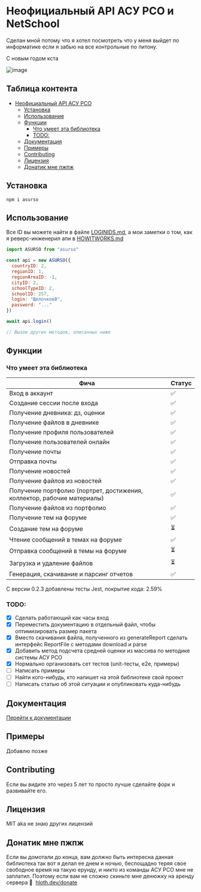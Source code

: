 # Неофициальный API АСУ РСО и NetSchool

Сделан мной потому что я хотел посмотреть что у меня выйдет по информатике если я забью на все контрольные по питону.

С новым годом кста

![image](https://user-images.githubusercontent.com/59040542/149971284-551c7d68-7ae1-4430-831f-f352aa8b2aae.png)

<!-- TOC-START -->
## Таблица контента

- [Неофициальный API АСУ РСО](#неофициальный-api-асу-рсо)
  - [Установка](#установка)
  - [Использование](#использование)
  - [Функции](#функции)
    - [Что умеет эта библиотека](#что-умеет-эта-библиотека)
    - [TODO:](#todo)
  - [Документация](#документация)
  - [Примеры](#примеры)
  - [Contributing](#contributing)
  - [Лицензия](#лицензия)
  - [Донатик мне пжпж](#донатик-мне-пжпж)
<!-- TOC-END -->

## Установка

```
npm i asurso
```

## Использование

Все ID вы можете найти в файле [LOGINIDS.md](LOGINIDS.md), а мои заметки о том, как я реверс-инженерил апи в [HOWITWORKS.md](HOWITWORKS.md)

```javascript
import ASURSO from "asurso"

const api = new ASURSO({
  countryID: 2,
  regionID: 1,
  regionAreaID: -1,
  cityID: 2,
  schoolTypeID: 2,
  schoolID: 257,
  login: "ЩелочковВ",
  password: "..."
})

await api.login()

// Вызов других методов, описанных ниже
```

## Функции

### Что умеет эта библиотека

Фича|Статус
---|---
Вход в аккаунт|:white_check_mark:
Создание сессии после входа|:white_check_mark:
Получение дневника: дз, оценки|:white_check_mark:
Получение файлов в дневнике|:white_check_mark:
Получение профиля пользователей|:white_check_mark:
Получение пользователей онлайн|:white_check_mark:
Получение почты|:white_check_mark:
Отправка почты|:white_check_mark:
Получение новостей|:white_check_mark:
Получение файлов из новостей|:white_check_mark:
Получение портфолио (портрет, достижения, коллектор, рабочие материалы)|:white_check_mark:
Получение файлов из портфолио|:white_check_mark:
Получение тем на форуме|:white_check_mark:
Создание тем на форуме|:hourglass_flowing_sand:
Чтение сообщений в темах на форуме|:white_check_mark:
Отправка сообщений в темы на форуме|:hourglass_flowing_sand:
Загрузка и удаление файлов|:hourglass_flowing_sand:
Генерация, скачивание и парсинг отчетов|:white_check_mark:

С версии 0.2.3 добавлены тесты Jest, покрытие кода: 2.59%

### TODO:

- [x] Сделать работающий как часы вход
- [x] Переместить документацию в отдельный файл, чтобы оптимизировать размер пакета
- [x] Вместо скачивания файла, полученного из generateReport сделать интерфейс ReportFile с методами download и parse
- [x] Добавить метод подсчета средней оценки из массива по методике системы АСУ РСО
- [x] Нормально организовать сет тестов (unit-тесты, e2e, примеры)
- [ ] Написать примеры
- [ ] Найти кого-нибудь, кто напишет на этой библиотеке свой проект
- [ ] Написать статью об этой ситуации и опубликовать куда-нибудь

## Документация

[Перейти к документации](/DOCS.md)

## Примеры

Добавлю позже

## Contributing

Если вы видите это через 5 лет то просто лучше сделайте форк и развивайте его.

## Лицензия

MIT aka не знаю других лицензий

## Донатик мне пжпж

Если вы домотали до конца, вам должно быть интересна данная библиотека так вот я делал ее днем и ночью, беспощадно теряя свое свободное время на такую ерунду, и никто из команды АСУ РСО мне не заплатил. Поэтому если вам не сложно скиньте мне денюжку на аренду сервера 🥺  [hloth.dev/donate](https://hloth.dev/donate)
